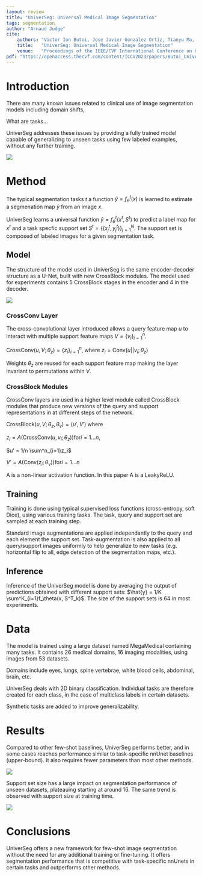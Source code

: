 ```yaml
---
layout: review
title: "UniverSeg: Universal Medical Image Segmentation"
tags: segmentation
author: "Arnaud Judge"
cite:
    authors: "Victor Ion Butoi, Jose Javier Gonzalez Ortiz, Tianyu Ma, Mert R. Sabuncu, John Guttag, Adrian V. Dalca"
    title:   "UniverSeg: Universal Medical Image Segmentation"
    venue:   "Proceedings of the IEEE/CVF International Conference on Computer Vision (ICCV)"
pdf: "https://openaccess.thecvf.com/content/ICCV2023/papers/Butoi_UniverSeg_Universal_Medical_Image_Segmentation_ICCV_2023_paper.pdf"
---
```



# Introduction

There are many known issues related to clinical use of image segmentation models including domain shifts, 

What are tasks...

UniverSeg addresses these issues by providing a fully trained model capable of generalizing to unseen tasks using few labeled examples, without any further training.

![](/article/images/universeg/global_method.png)

# Method

The typical segmentation tasks $t$ a function $\hat{y} = f^t_\theta(x)$ is learned to estimate a segmenation map $\hat{y}$ from an image $x$.

UniverSeg learns a universal function $\hat{y} = f^t_\theta(x^t, S^t)$ to predict a label map for $x^t$ and a task specfic support set $S^t=\{(x^t_j, y^t_j)\}^N_{j=1}$. The support set is composed of labeled images for a given segmentation task.

## Model

The structure of the model used in UniverSeg is the same encoder-decoder structure as a U-Net, built with new CrossBlock modules. The model used for experiments contains 5 CrossBlock stages in the encoder and 4 in the decoder.

![](/article/images/universeg/model_architecture.png)

### CrossConv Layer

The cross-convolutional layer introduced allows a query feature map $u$ to interact with multiple support feature maps $V = \{v_i\}^n_{i=1}$.

$\text{CrossConv}(u, V; \theta_z) = \{z_i\}^n_{i=1}$, where $z_i = \text{Conv}(u||v_i; \theta_z)$

Weights $\theta_z$ are reused for each support feature map making the layer invariant to permutations within $V$.

### CrossBlock Modules

CrossConv layers are used in a higher level module called CrossBlock modules that produce new versions of the query and support representations in at different steps of the network.

$\text{CrossBlock}(u, V; \theta_z, \theta_v) = (u', V')$ where

$z_i = A(\text{CrossConv}(u, v_i; \theta_z)) \text{for} i = 1...n$, 

$u' = 1/n \sum^n_{i=1}z_i$

$V' = A(\text{Conv}(z_i; \theta_v)) \text{for} i = 1...n$

A is a non-linear activation function. In this paper A is a LeakyReLU.

## Training

Training is done using typical supervised loss functions (cross-entropy, soft Dice), using various training tasks. The task, query and support set are sampled at each training step.

Standard image augmentations are applied independantly to the query and each element the support set. Task-augmentation is also applied to all query/support images uniformly to help generalize to new tasks (e.g. horizontal flip to all, edge detection of the segmentation maps, etc.).

## Inference

Inference of the UniverSeg model is done by averaging the output of predictions obtained with different support sets: $\hat{y} = 1/K \sum^K_{i=1}f_\theta(x, S^T_k)$. The size of the support sets is 64 in most experiments.

# Data
The model is trained using a large dataset named MegaMedical containing many tasks. It contains 26 medical domains, 16 imaging modalities, using images from 53 datasets.

Domains include eyes, lungs, spine vertebrae, white blood cells, abdominal, brain, etc.

UniverSeg deals with 2D binary classification. Individual tasks are therefore created for each class, in the case of multiclass labels in certain datasets. 

Synthetic tasks are added to improve generalizability.

# Results

Compared to other few-shot baselines, UniverSeg performs better, and in some cases reaches performance similar to task-specific nnUnet baselines (upper-bound). It also requires fewer parameters than most other methods.

![](/article/images/universeg/results.png)

Support set size has a large impact on segmentation performance of unseen datasets, plateauing starting at around 16. The same trend is observed with support size at training time.

![](/article/images/universeg/support_set_size.png)

# Conclusions

UniverSeg offers a new framework for few-shot image segmentation without the need for any additional training or fine-tuning. It offers segmentation performance that is competitive with task-specific nnUnets in certain tasks and outperforms other methods.